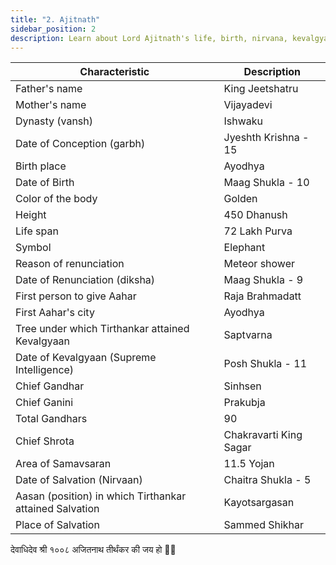```yaml
---
title: "2. Ajitnath"
sidebar_position: 2
description: Learn about Lord Ajitnath's life, birth, nirvana, kevalgyan, and other important details.
---
```


| Characteristic | Description |
|---|---|    
| Father's name | King Jeetshatru |
| Mother's name | Vijayadevi |
| Dynasty (vansh) | Ishwaku |
| Date of Conception (garbh) | Jyeshth Krishna - 15 |
| Birth place | Ayodhya |
| Date of Birth | Maag Shukla - 10 |
| Color of the body | Golden |
| Height | 450 Dhanush |
| Life span | 72 Lakh Purva |
| Symbol | Elephant |
| Reason of renunciation | Meteor shower |
| Date of Renunciation (diksha) | Maag Shukla - 9 |
| First person to give Aahar | Raja Brahmadatt |
| First Aahar's city | Ayodhya |
| Tree under which Tirthankar attained Kevalgyaan | Saptvarna |
| Date of Kevalgyaan (Supreme Intelligence) | Posh Shukla - 11 |
| Chief Gandhar | Sinhsen |
| Chief Ganini | Prakubja |
| Total Gandhars | 90 |
| Chief Shrota | Chakravarti King Sagar |
| Area of Samavsaran | 11.5 Yojan |
| Date of Salvation (Nirvaan) | Chaitra Shukla - 5 |
| Aasan (position) in which Tirthankar attained Salvation | Kayotsargasan |
| Place of Salvation | Sammed Shikhar |

<p style={{textAlign: "center", fontWeight: 'bold'}}>देवाधिदेव श्री १००८ अजितनाथ तीर्थंकर की जय हो 🙏🏻</p>